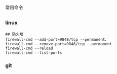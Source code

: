 常用命令

## 

### linux

~~~shell
## 防火墙
firewall-cmd --add-port=9848/tcp --permanent、
firewall-cmd --remove-port=9848/tcp --permanent
firewall-cmd --reload
firewall-cmd --list-ports

~~~





### git



